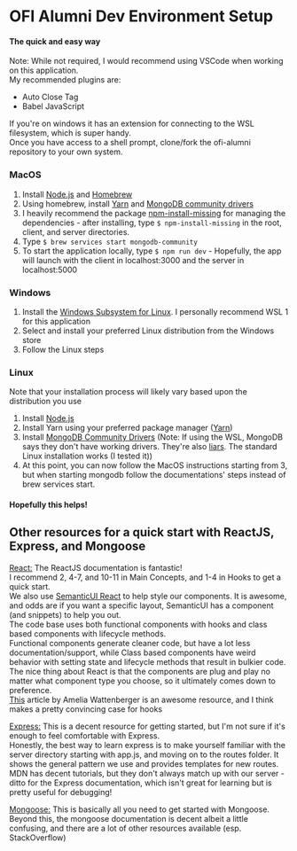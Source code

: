 # OFI Alumni Dev Environment Setup
#### The quick and easy way

Note: While not required, I would recommend using VSCode when working on this application.  
My recommended plugins are:
- Auto Close Tag
- Babel JavaScript  

If you're on windows it has an extension for connecting to the WSL filesystem, which is super handy.  
Once you have access to a shell prompt, clone/fork the ofi-alumni repository to your own system.  

### MacOS
1. Install [Node.js](https://nodejs.org/en/download/) and [Homebrew](https://brew.sh/)
2. Using homebrew, install [Yarn](https://classic.yarnpkg.com/en/docs/install/#mac-stable) and [MongoDB community drivers](https://docs.mongodb.com/manual/tutorial/install-mongodb-on-os-x/)
3. I heavily recommend the package [npm-install-missing](https://www.npmjs.com/package/npm-install-missing) for managing the dependencies - after installing, type `$ npm-install-missing` in the root, client, and server directories.
4. Type `$ brew services start mongodb-community`
5. To start the application locally, type `$ npm run dev` - Hopefully, the app will launch with the client in localhost:3000 and the server in localhost:5000

### Windows
1. Install the [Windows Subsystem for Linux](https://docs.microsoft.com/en-us/windows/wsl/install-win10). I personally recommend WSL 1 for this application
2. Select and install your preferred Linux distribution from the Windows store
3. Follow the Linux steps

### Linux
Note that your installation process will likely vary based upon the distribution you use
1. Install [Node.js](https://nodejs.org/en/download/package-manager/)
2. Install Yarn using your preferred package manager ([Yarn](https://classic.yarnpkg.com/en/docs/install/#mac-stable))
3. Install [MongoDB Community Drivers](https://docs.mongodb.com/manual/administration/install-on-linux/) (Note: If using the WSL, MongoDB says they don't have working drivers. They're also [liars](https://dev.to/zenika/setup-mongodb-on-wsl-ubuntu-18-04-167). The standard Linux installation works (I tested it))
4. At this point, you can now follow the MacOS instructions starting from 3, but when starting mongodb follow the documentations' steps instead of brew services start.

#### Hopefully this helps!

## Other resources for a quick start with ReactJS, Express, and Mongoose
[React:](https://reactjs.org/docs/introducing-jsx.html) The ReactJS documentation is fantastic!  
I recommend 2, 4-7, and 10-11 in Main Concepts, and 1-4 in Hooks to get a quick start.  
We also use [SemanticUI React](https://react.semantic-ui.com/) to help style our components. It is awesome, and odds are if you want a specific layout, SemanticUI has a component (and snippets) to help you out.  
The code base uses both functional components with hooks and class based components with lifecycle methods.  
Functional components generate cleaner code, but have a lot less documentation/support, while Class based components have weird behavior with setting state and lifecycle methods that result in bulkier code.  
The nice thing about React is that the components are plug and play no matter what component type you choose, so it ultimately comes down to preference.  
[This](https://wattenberger.com/blog/react-hooks) article by Amelia Wattenberger is an awesome resource, and I think makes a pretty convincing case for hooks

[Express:](https://itnext.io/getting-started-with-express-js-for-the-impatient-9177fc0e1b49) This is a decent resource for getting started, but I'm not sure if it's enough to feel comfortable with Express.  
Honestly, the best way to learn express is to make yourself familiar with the server directory starting with app.js, and moving on to the routes folder. It shows the general pattern we use and provides templates for new routes.
MDN has decent tutorials, but they don't always match up with our server - ditto for the Express documentation, which isn't great for learning but is pretty useful for debugging!

[Mongoose:](https://developer.mozilla.org/en-US/docs/Learn/Server-side/Express_Nodejs/mongoose) This is basically all you need to get started with Mongoose.
Beyond this, the mongoose documentation is decent albeit a little confusing, and there are a lot of other resources available (esp. StackOverflow)
